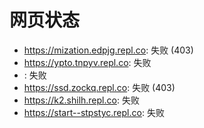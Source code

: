 # 网页状态
- https://mization.edpjg.repl.co: 失败 (403)
- https://ypto.tnpyv.repl.co: 失败
- : 失败
- https://ssd.zockq.repl.co: 失败 (403)
- https://k2.shilh.repl.co: 失败
- https://start--stpstyc.repl.co: 失败
